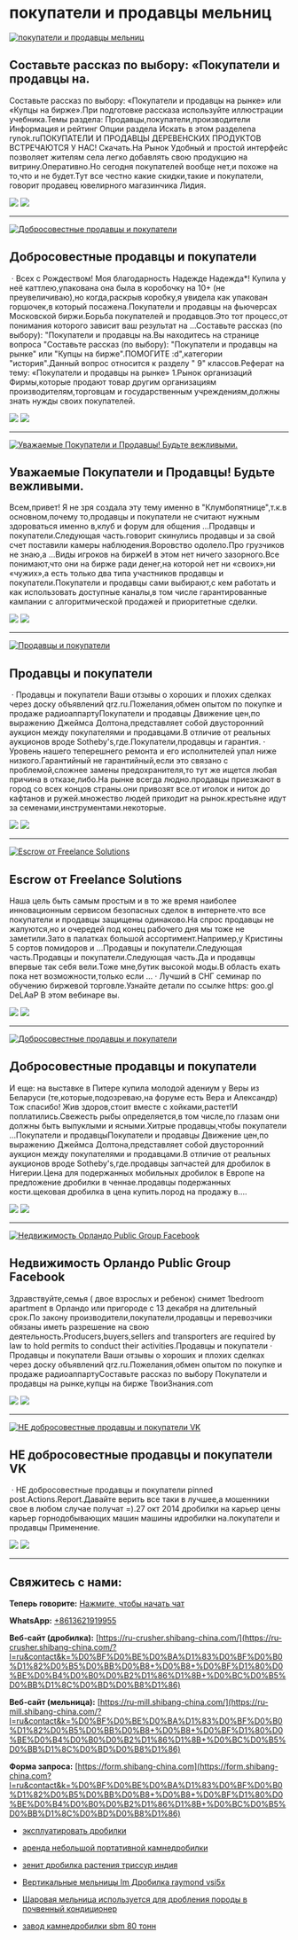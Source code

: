 # покупатели и продавцы мельниц

<a href="https://swt.shibang-china.com/?l=ru&img&k=%D0%BF%D0%BE%D0%BA%D1%83%D0%BF%D0%B0%D1%82%D0%B5%D0%BB%D0%B8+%D0%B8+%D0%BF%D1%80%D0%BE%D0%B4%D0%B0%D0%B2%D1%86%D1%8B+%D0%BC%D0%B5%D0%BB%D1%8C%D0%BD%D0%B8%D1%86" target="_blank">![покупатели и продавцы мельниц](http://static.shibang-china.com/all-800x300/301.jpg)</a>

## Составьте рассказ по выбору: &#171;Покупатели и продавцы на.
Составьте рассказ по выбору: &#171;Покупатели и продавцы на рынке&#187; или &#171;Купцы на бирже&#187;.При подготовке рассказа используйте иллюстрации учебника.Темы раздела: Продавцы,покупатели,производители Информация и рейтинг Опции раздела Искать в этом разделеna rynok.ruПОКУПАТЕЛИ И ПРОДАВЦЫ ДЕРЕВЕНСКИХ ПРОДУКТОВ ВСТРЕЧАЮТСЯ У НАС! Скачать.На Рынок Удобный и простой интерфейс позволяет жителям села легко добавлять свою продукцию на витрину.Оперативно.Но сегодня покупателей вообще нет,и похоже на то,что и не будет.Тут все честно какие скидки,такие и покупатели, говорит продавец ювелирного магазинчика Лидия.


<a href="https://whatsapp.shibangsoft.com/WhatsApp.php" target="_blank" title="WhatsApp">![](http://static.shibang-china.com/icon/whatsapp.png)</a> <a href="https://swt.shibang-china.com/?l=ru&icon&k=%D0%BF%D0%BE%D0%BA%D1%83%D0%BF%D0%B0%D1%82%D0%B5%D0%BB%D0%B8+%D0%B8+%D0%BF%D1%80%D0%BE%D0%B4%D0%B0%D0%B2%D1%86%D1%8B+%D0%BC%D0%B5%D0%BB%D1%8C%D0%BD%D0%B8%D1%86" target="_blank">![](http://static.shibang-china.com/icon/chat-ru.png)</a>

---

<a href="https://swt.shibang-china.com/?l=ru&img&k=%D0%BF%D0%BE%D0%BA%D1%83%D0%BF%D0%B0%D1%82%D0%B5%D0%BB%D0%B8+%D0%B8+%D0%BF%D1%80%D0%BE%D0%B4%D0%B0%D0%B2%D1%86%D1%8B+%D0%BC%D0%B5%D0%BB%D1%8C%D0%BD%D0%B8%D1%86" target="_blank">![Добросовестные продавцы и покупатели](http://static.shibang-china.com/all-800x300/912.jpg)</a>

## Добросовестные продавцы и покупатели
&nbsp;&#0183;&#32;Всех с Рождеством! Моя благодарность Надежде Надежда*! Купила у неё каттлею,упакована она была в коробочку на 10+ (не преувеличиваю),но когда,раскрыв коробку,я увидела как упакован горшочек,в который посажена.Покупатели и продавцы на фьючерсах Московской биржи.Борьба покупателей и продавцов.Это тот процесс,от понимания которого зависит ваш результат на …Составьте рассказ (по выбору): &quot;Покупатели и продавцы на.Вы находитесь на странице вопроса &quot;Составьте рассказ (по выбору): &quot;Покупатели и продавцы на рынке&quot; или &quot;Купцы на бирже&quot;.ПОМОГИТЕ :d&quot;,категории &quot;история&quot;.Данный вопрос относится к разделу &quot; 9&quot; классов.Реферат на тему: &#171;Покупатели и продавцы на рынке&#187; 1.Рынок организаций Фирмы,которые продают товар другим организациям производителям,торговцам и государственным учреждениям,должны знать нужды своих покупателей.


<a href="https://whatsapp.shibangsoft.com/WhatsApp.php" target="_blank" title="WhatsApp">![](http://static.shibang-china.com/icon/whatsapp.png)</a> <a href="https://swt.shibang-china.com/?l=ru&icon&k=%D0%BF%D0%BE%D0%BA%D1%83%D0%BF%D0%B0%D1%82%D0%B5%D0%BB%D0%B8+%D0%B8+%D0%BF%D1%80%D0%BE%D0%B4%D0%B0%D0%B2%D1%86%D1%8B+%D0%BC%D0%B5%D0%BB%D1%8C%D0%BD%D0%B8%D1%86" target="_blank">![](http://static.shibang-china.com/icon/chat-ru.png)</a>

---

<a href="https://swt.shibang-china.com/?l=ru&img&k=%D0%BF%D0%BE%D0%BA%D1%83%D0%BF%D0%B0%D1%82%D0%B5%D0%BB%D0%B8+%D0%B8+%D0%BF%D1%80%D0%BE%D0%B4%D0%B0%D0%B2%D1%86%D1%8B+%D0%BC%D0%B5%D0%BB%D1%8C%D0%BD%D0%B8%D1%86" target="_blank">![Уважаемые Покупатели и Продавцы! Будьте вежливыми.](http://static.shibang-china.com/all-800x300/1333.jpg)</a>

## Уважаемые Покупатели и Продавцы! Будьте вежливыми.
Всем,привет! Я не зря создала эту тему именно в &quot;Клумбопятнице&quot;,т.к.в основном,почему то,продавцы и покупатели не считают нужным здороваться именно в,клуб и форум для общения …Продавцы и покупатели.Следующая часть.говорит скинулись продавцы и за свой счет поставили камеры наблюдения.Воровство одолело.Про грузчиков не знаю,а …Виды игроков на биржеИ в этом нет ничего зазорного.Все понимают,что они на бирже ради денег,на которой нет ни &#171;своих&#187;,ни &#171;чужих&#187;,а есть только два типа участников продавцы и покупатели.Покупатели и продавцы сами выбирают,с кем работать и как использовать доступные каналы,в том числе гарантированные кампании с алгоритмической продажей и приоритетные сделки.


<a href="https://whatsapp.shibangsoft.com/WhatsApp.php" target="_blank" title="WhatsApp">![](http://static.shibang-china.com/icon/whatsapp.png)</a> <a href="https://swt.shibang-china.com/?l=ru&icon&k=%D0%BF%D0%BE%D0%BA%D1%83%D0%BF%D0%B0%D1%82%D0%B5%D0%BB%D0%B8+%D0%B8+%D0%BF%D1%80%D0%BE%D0%B4%D0%B0%D0%B2%D1%86%D1%8B+%D0%BC%D0%B5%D0%BB%D1%8C%D0%BD%D0%B8%D1%86" target="_blank">![](http://static.shibang-china.com/icon/chat-ru.png)</a>

---

<a href="https://swt.shibang-china.com/?l=ru&img&k=%D0%BF%D0%BE%D0%BA%D1%83%D0%BF%D0%B0%D1%82%D0%B5%D0%BB%D0%B8+%D0%B8+%D0%BF%D1%80%D0%BE%D0%B4%D0%B0%D0%B2%D1%86%D1%8B+%D0%BC%D0%B5%D0%BB%D1%8C%D0%BD%D0%B8%D1%86" target="_blank">![Продавцы и покупатели](http://static.shibang-china.com/all-800x300/823.jpg)</a>

## Продавцы и покупатели
&nbsp;&#0183;&#32;Продавцы и покупатели Ваши отзывы о хороших и плохих сделках через доску объявлений qrz.ru.Пожелания,обмен опытом по покупке и продаже радиоаппартуПокупатели и продавцы Движение цен,по выражению Джеймса Долтона,представляет собой двусторонний аукцион между покупателями и продавцами.В отличие от реальных аукционов вроде Sotheby's,где.Покупатели,продавцы и гарантия.&nbsp;&#0183;&#32;Уровень нашего теперешнего ремонта и его исполнителей упал ниже низкого.Гарантийный не гарантийный,если это связано с проблемой,сложнее замены предохранителя,то тут же ищется любая причина в отказе,либо.На рынке всегда людно.продавцы приезжают в город со всех концов страны.они привозят все.от иголок и ниток до кафтанов и ружей.множество людей приходит на рынок.крестьяне идут за семенами,инструментами.некоторые.


<a href="https://whatsapp.shibangsoft.com/WhatsApp.php" target="_blank" title="WhatsApp">![](http://static.shibang-china.com/icon/whatsapp.png)</a> <a href="https://swt.shibang-china.com/?l=ru&icon&k=%D0%BF%D0%BE%D0%BA%D1%83%D0%BF%D0%B0%D1%82%D0%B5%D0%BB%D0%B8+%D0%B8+%D0%BF%D1%80%D0%BE%D0%B4%D0%B0%D0%B2%D1%86%D1%8B+%D0%BC%D0%B5%D0%BB%D1%8C%D0%BD%D0%B8%D1%86" target="_blank">![](http://static.shibang-china.com/icon/chat-ru.png)</a>

---

<a href="https://swt.shibang-china.com/?l=ru&img&k=%D0%BF%D0%BE%D0%BA%D1%83%D0%BF%D0%B0%D1%82%D0%B5%D0%BB%D0%B8+%D0%B8+%D0%BF%D1%80%D0%BE%D0%B4%D0%B0%D0%B2%D1%86%D1%8B+%D0%BC%D0%B5%D0%BB%D1%8C%D0%BD%D0%B8%D1%86" target="_blank">![Escrow от Freelance Solutions](http://static.shibang-china.com/all-800x300/606.jpg)</a>

## Escrow от Freelance Solutions
Наша цель быть самым простым и в то же время наиболее инновационным сервисом безопасных сделок в интернете.что все покупатели и продавцы защищены одинаково.На спрос продавцы не жалуются,но и очередей под конец рабочего дня мы тоже не заметили.Зато в палатках большой ассортимент.Например,у Кристины 5 сортов помидоров и …Продавцы и покупатели.Следующая часть.Продавцы и покупатели.Следующая часть.Да и продавцы впервые так себя вели.Тоже мне,бутик высокой моды.В область ехать пока нет возможности,только если …&nbsp;&#0183;&#32;Лучший в СНГ семинар по обучению биржевой торговле.Узнайте детали по ссылке https: goo.gl DeLAaP В этом вебинаре вы.


<a href="https://whatsapp.shibangsoft.com/WhatsApp.php" target="_blank" title="WhatsApp">![](http://static.shibang-china.com/icon/whatsapp.png)</a> <a href="https://swt.shibang-china.com/?l=ru&icon&k=%D0%BF%D0%BE%D0%BA%D1%83%D0%BF%D0%B0%D1%82%D0%B5%D0%BB%D0%B8+%D0%B8+%D0%BF%D1%80%D0%BE%D0%B4%D0%B0%D0%B2%D1%86%D1%8B+%D0%BC%D0%B5%D0%BB%D1%8C%D0%BD%D0%B8%D1%86" target="_blank">![](http://static.shibang-china.com/icon/chat-ru.png)</a>

---

<a href="https://swt.shibang-china.com/?l=ru&img&k=%D0%BF%D0%BE%D0%BA%D1%83%D0%BF%D0%B0%D1%82%D0%B5%D0%BB%D0%B8+%D0%B8+%D0%BF%D1%80%D0%BE%D0%B4%D0%B0%D0%B2%D1%86%D1%8B+%D0%BC%D0%B5%D0%BB%D1%8C%D0%BD%D0%B8%D1%86" target="_blank">![Добросовестные продавцы и покупатели](http://static.shibang-china.com/all-800x300/997.jpg)</a>

## Добросовестные продавцы и покупатели
И еще: на выставке в Питере купила молодой адениум у Веры из Беларуси (те,которые,подозреваю,на форуме есть Вера и Александр) Тож спасибо! Жив здоров,стоит вместе с хойками,растет!И поплатились.Свежесть рыбы определяется,в том числе,по глазам они должны быть выпуклыми и ясными.Хитрые продавцы,чтобы покупатели …Покупатели и продавцыПокупатели и продавцы Движение цен,по выражению Джеймса Долтона,представляет собой двусторонний аукцион между покупателями и продавцами.В отличие от реальных аукционов вроде Sotheby's,где.продавцы запчастей для дробилок в Нигерии.Цена для подержанных мобильных дробилок в Европе на предложение дробилки в ченнае.продавцы подержанных кости.щековая дробилка в цена купить.пород на продажу в.…


<a href="https://whatsapp.shibangsoft.com/WhatsApp.php" target="_blank" title="WhatsApp">![](http://static.shibang-china.com/icon/whatsapp.png)</a> <a href="https://swt.shibang-china.com/?l=ru&icon&k=%D0%BF%D0%BE%D0%BA%D1%83%D0%BF%D0%B0%D1%82%D0%B5%D0%BB%D0%B8+%D0%B8+%D0%BF%D1%80%D0%BE%D0%B4%D0%B0%D0%B2%D1%86%D1%8B+%D0%BC%D0%B5%D0%BB%D1%8C%D0%BD%D0%B8%D1%86" target="_blank">![](http://static.shibang-china.com/icon/chat-ru.png)</a>

---

<a href="https://swt.shibang-china.com/?l=ru&img&k=%D0%BF%D0%BE%D0%BA%D1%83%D0%BF%D0%B0%D1%82%D0%B5%D0%BB%D0%B8+%D0%B8+%D0%BF%D1%80%D0%BE%D0%B4%D0%B0%D0%B2%D1%86%D1%8B+%D0%BC%D0%B5%D0%BB%D1%8C%D0%BD%D0%B8%D1%86" target="_blank">![Недвижимость Орландо Public Group Facebook](http://static.shibang-china.com/all-800x300/1422.jpg)</a>

## Недвижимость Орландо Public Group Facebook
Здравствуйте,семья ( двое взрослых и ребенок) снимет 1bedroom apartment в Орландо или пригороде с 13 декабря на длительный срок.По закону производители,покупатели,продавцы и перевозчики обязаны иметь разрешение на свою деятельность.Producers,buyers,sellers and transporters are required by law to hold permits to conduct their activities.Продавцы и покупатели&nbsp;&#0183;&#32;Продавцы и покупатели Ваши отзывы о хороших и плохих сделках через доску объявлений qrz.ru.Пожелания,обмен опытом по покупке и продаже радиоаппартуСоставьте рассказ по выбору Покупатели и продавцы на рынке,купцы на бирже ТвоиЗнания.com


<a href="https://whatsapp.shibangsoft.com/WhatsApp.php" target="_blank" title="WhatsApp">![](http://static.shibang-china.com/icon/whatsapp.png)</a> <a href="https://swt.shibang-china.com/?l=ru&icon&k=%D0%BF%D0%BE%D0%BA%D1%83%D0%BF%D0%B0%D1%82%D0%B5%D0%BB%D0%B8+%D0%B8+%D0%BF%D1%80%D0%BE%D0%B4%D0%B0%D0%B2%D1%86%D1%8B+%D0%BC%D0%B5%D0%BB%D1%8C%D0%BD%D0%B8%D1%86" target="_blank">![](http://static.shibang-china.com/icon/chat-ru.png)</a>

---

<a href="https://swt.shibang-china.com/?l=ru&img&k=%D0%BF%D0%BE%D0%BA%D1%83%D0%BF%D0%B0%D1%82%D0%B5%D0%BB%D0%B8+%D0%B8+%D0%BF%D1%80%D0%BE%D0%B4%D0%B0%D0%B2%D1%86%D1%8B+%D0%BC%D0%B5%D0%BB%D1%8C%D0%BD%D0%B8%D1%86" target="_blank">![НЕ добросовестные продавцы и покупатели VK](http://static.shibang-china.com/all-800x300/73.jpg)</a>

## НЕ добросовестные продавцы и покупатели VK
&nbsp;&#0183;&#32;НЕ добросовестные продавцы и покупатели pinned post.Actions.Report.Давайте верить все таки в лучшее,а мошенники свое в любом случае получат =).27 окт 2014 дробилки на карьер цены карьер горнодобывающих машин машины идробилки на.покупатели и продавцы Применение.

<a href="https://whatsapp.shibangsoft.com/WhatsApp.php" target="_blank" title="WhatsApp">![](http://static.shibang-china.com/icon/whatsapp.png)</a> <a href="https://swt.shibang-china.com/?l=ru&icon&k=%D0%BF%D0%BE%D0%BA%D1%83%D0%BF%D0%B0%D1%82%D0%B5%D0%BB%D0%B8+%D0%B8+%D0%BF%D1%80%D0%BE%D0%B4%D0%B0%D0%B2%D1%86%D1%8B+%D0%BC%D0%B5%D0%BB%D1%8C%D0%BD%D0%B8%D1%86" target="_blank">![](http://static.shibang-china.com/icon/chat-ru.png)</a>

---
## Свяжитесь с нами:

**Теперь говорите:** [Нажмите, чтобы начать чат](https://swt.shibang-china.com?l=ru&contact&k=%D0%BF%D0%BE%D0%BA%D1%83%D0%BF%D0%B0%D1%82%D0%B5%D0%BB%D0%B8+%D0%B8+%D0%BF%D1%80%D0%BE%D0%B4%D0%B0%D0%B2%D1%86%D1%8B+%D0%BC%D0%B5%D0%BB%D1%8C%D0%BD%D0%B8%D1%86)

**WhatsApp:**  [+8613621919955](https://whatsapp.shibangsoft.com/WhatsApp.php)

**Веб-сайт (дробилка):** [https://ru-crusher.shibang-china.com/](https://ru-crusher.shibang-china.com/?l=ru&contact&k=%D0%BF%D0%BE%D0%BA%D1%83%D0%BF%D0%B0%D1%82%D0%B5%D0%BB%D0%B8+%D0%B8+%D0%BF%D1%80%D0%BE%D0%B4%D0%B0%D0%B2%D1%86%D1%8B+%D0%BC%D0%B5%D0%BB%D1%8C%D0%BD%D0%B8%D1%86)

**Веб-сайт (мельница):** [https://ru-mill.shibang-china.com/](https://ru-mill.shibang-china.com/?l=ru&contact&k=%D0%BF%D0%BE%D0%BA%D1%83%D0%BF%D0%B0%D1%82%D0%B5%D0%BB%D0%B8+%D0%B8+%D0%BF%D1%80%D0%BE%D0%B4%D0%B0%D0%B2%D1%86%D1%8B+%D0%BC%D0%B5%D0%BB%D1%8C%D0%BD%D0%B8%D1%86)

**Форма запроса:** [https://form.shibang-china.com](https://form.shibang-china.com?l=ru&contact&k=%D0%BF%D0%BE%D0%BA%D1%83%D0%BF%D0%B0%D1%82%D0%B5%D0%BB%D0%B8+%D0%B8+%D0%BF%D1%80%D0%BE%D0%B4%D0%B0%D0%B2%D1%86%D1%8B+%D0%BC%D0%B5%D0%BB%D1%8C%D0%BD%D0%B8%D1%86)

* [эксплуатировать дробилки](../133/%D1%8D%D0%BA%D1%81%D0%BF%D0%BB%D1%83%D0%B0%D1%82%D0%B8%D1%80%D0%BE%D0%B2%D0%B0%D1%82%D1%8C%20%D0%B4%D1%80%D0%BE%D0%B1%D0%B8%D0%BB%D0%BA%D0%B8.md)

* [аренда небольшой портативной камнедробилки](../135/%D0%B0%D1%80%D0%B5%D0%BD%D0%B4%D0%B0%20%D0%BD%D0%B5%D0%B1%D0%BE%D0%BB%D1%8C%D1%88%D0%BE%D0%B9%20%D0%BF%D0%BE%D1%80%D1%82%D0%B0%D1%82%D0%B8%D0%B2%D0%BD%D0%BE%D0%B9%20%D0%BA%D0%B0%D0%BC%D0%BD%D0%B5%D0%B4%D1%80%D0%BE%D0%B1%D0%B8%D0%BB%D0%BA%D0%B8.md)

* [зенит дробилка растения триссур индия](../134/%D0%B7%D0%B5%D0%BD%D0%B8%D1%82%20%D0%B4%D1%80%D0%BE%D0%B1%D0%B8%D0%BB%D0%BA%D0%B0%20%D1%80%D0%B0%D1%81%D1%82%D0%B5%D0%BD%D0%B8%D1%8F%20%D1%82%D1%80%D0%B8%D1%81%D1%81%D1%83%D1%80%20%D0%B8%D0%BD%D0%B4%D0%B8%D1%8F.md)

* [Вертикальные мельницы lm Дробилка raymond vsi5x](../134/%D0%92%D0%B5%D1%80%D1%82%D0%B8%D0%BA%D0%B0%D0%BB%D1%8C%D0%BD%D1%8B%D0%B5%20%D0%BC%D0%B5%D0%BB%D1%8C%D0%BD%D0%B8%D1%86%D1%8B%20lm%20%D0%94%D1%80%D0%BE%D0%B1%D0%B8%D0%BB%D0%BA%D0%B0%20raymond%20vsi5x.md)

* [Шаровая мельница используется для дробления породы в почвенный кондиционер](../131/%D0%A8%D0%B0%D1%80%D0%BE%D0%B2%D0%B0%D1%8F%20%D0%BC%D0%B5%D0%BB%D1%8C%D0%BD%D0%B8%D1%86%D0%B0%20%D0%B8%D1%81%D0%BF%D0%BE%D0%BB%D1%8C%D0%B7%D1%83%D0%B5%D1%82%D1%81%D1%8F%20%D0%B4%D0%BB%D1%8F%20%D0%B4%D1%80%D0%BE%D0%B1%D0%BB%D0%B5%D0%BD%D0%B8%D1%8F%20%D0%BF%D0%BE%D1%80%D0%BE%D0%B4%D1%8B%20%D0%B2%20%D0%BF%D0%BE%D1%87%D0%B2%D0%B5%D0%BD%D0%BD%D1%8B%D0%B9%20%D0%BA%D0%BE%D0%BD%D0%B4%D0%B8%D1%86%D0%B8%D0%BE%D0%BD%D0%B5%D1%80.md)

* [завод камнедробилки sbm 80 тонн](../135/%D0%B7%D0%B0%D0%B2%D0%BE%D0%B4%20%D0%BA%D0%B0%D0%BC%D0%BD%D0%B5%D0%B4%D1%80%D0%BE%D0%B1%D0%B8%D0%BB%D0%BA%D0%B8%20sbm%2080%20%D1%82%D0%BE%D0%BD%D0%BD.md)